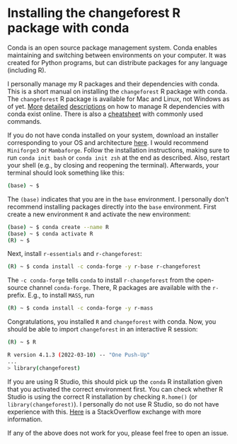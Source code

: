 # Installing the changeforest R package with conda

Conda is an open source package management system. Conda enables maintaining and switching
between environments on your computer. It was created for Python programs, but can distribute
packages for any language (including R).

I personally manage my R packages and their dependencies with conda. This is a short manual
on installing the `changeforest` R package with conda. The `changeforest` R package is
available for Mac and Linux, not Windows as of yet.
[More](https://towardsdev.com/install-r-in-conda-8b2033ec3d4f)
[detailed](https://www.biostars.org/p/450316/)
[descriptions](https://docs.anaconda.com/anaconda/packages/r-language-pkg-docs/) on how to
manage R dependencies with conda exist online. There is also a
[cheatsheet](https://docs.conda.io/projects/conda/en/4.6.0/_downloads/52a95608c49671267e40c689e0bc00ca/conda-cheatsheet.pdf)
with commonly used commands.

If you do not have conda installed on your system, download an installer corresponding to
your OS and architecture [here](https://github.com/conda-forge/miniforge). I would recommend
`Miniforge3` or `Mambaforge`. Follow the installation instructions, making sure to run
`conda init bash` or `conda init zsh` at the end as described. Also, restart your shell
(e.g., by closing and reopening the terminal). Afterwards, your terminal should look something
like this:

```bash
(base) ~ $ 
```

The `(base)` indicates that you are in the `base` environment. I personally don't recommend
installing packages directly into the `base` environment. First create a new environment `R`
and activate the new environment:

```bash
(base) ~ $ conda create --name R
(base) ~ $ conda activate R
(R) ~ $
```

Next, install `r-essentials` and `r-changeforest`:

```bash
(R) ~ $ conda install -c conda-forge -y r-base r-changeforest
```

The `-c conda-forge` tells `conda` to install `r-changeforest` from the open-source channel
`conda-forge`. There, R packages are available with the `r-` prefix. E.g., to install `MASS`,
run

```bash
(R) ~ $ conda install -c conda-forge -y r-mass
```

Congratulations, you installed `R` and `changeforest` with conda. Now, you should be able
to import `changeforest` in an interactive R session:

```bash
(R) ~ $ R

R version 4.1.3 (2022-03-10) -- "One Push-Up"
...
> library(changeforest)
```

If you are using R Studio, this should pick up the `conda` R installation given that you
activated the correct environment first. You can check whether R Studio is using the correct
R installation by checking `R.home()` (or `library(changeforest)`). I personally do not use
R Studio, so do not have experience with this.
[Here](https://stackoverflow.com/questions/38534383/how-to-set-up-conda-installed-r-for-use-with-rstudio)
is a StackOverflow exchange with more information.

If any of the above does not work for you, please feel free to open an issue.